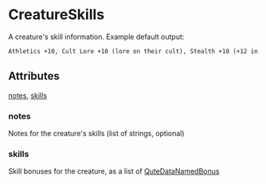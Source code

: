 # CreatureSkills

A creature's skill information. Example default output:

```md
Athletics +10, Cult Lore +10 (lore on their cult), Stealth +10 (+12 in forests); Some skill note
```

## Attributes

[notes](#notes), [skills](#skills)

### notes

Notes for the creature's skills (list of strings, optional)

### skills

Skill bonuses for the creature, as a list of
[QuteDataNamedBonus](../QuteDataGenericStat/QuteDataNamedBonus.md)
